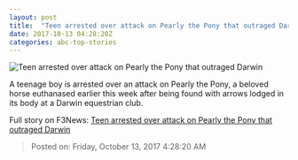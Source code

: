```yaml
---
layout: post
title:  "Teen arrested over attack on Pearly the Pony that outraged Darwin"
date: 2017-10-13 04:28:20Z
categories: abc-top-stories
---
```


![Teen arrested over attack on Pearly the Pony that outraged Darwin](http://www.abc.net.au/news/image/9044512-1x1-700x700.jpg)

A teenage boy is arrested over an attack on Pearly the Pony, a beloved horse euthanased earlier this week after being found with arrows lodged in its body at a Darwin equestrian club.


Full story on F3News: [Teen arrested over attack on Pearly the Pony that outraged Darwin](http://www.f3nws.com/n/pCjFf)

> Posted on: Friday, October 13, 2017 4:28:20 AM
